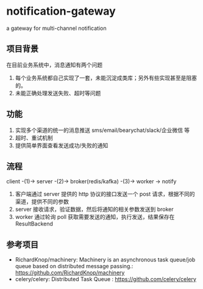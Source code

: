 # notification-gateway

a gateway for multi-channel notification

## 项目背景

在目前业务系统中，消息通知有两个问题

1. 每个业务系统都自己实现了一套，未能沉淀成类库；另外有些实现甚至是阻塞的。
2. 未能正确处理发送失败、超时等问题


## 功能

1. 实现多个渠道的统一的消息推送 sms/email/bearychat/slack/企业微信 等
2. 超时、重试机制
3. 提供简单界面查看发送成功/失败的通知

## 流程

client -(1)-> server -(2)-> broker(redis/kafka) -(3)-> worker -> notify

1. 客户端通过 server 提供的 http 协议的接口发送一个 post 请求，根据不同的渠道，提供不同的参数
2. server 接收请求，验证数据，然后将通知的相关参数发送到 broker 
3. worker 通过轮询 poll 获取需要发送的通知，执行发送，结果保存在 ResultBackend

## 参考项目

* RichardKnop/machinery: Machinery is an asynchronous task queue/job queue based on distributed message passing.: https://github.com/RichardKnop/machinery
* celery/celery: Distributed Task Queue : https://github.com/celery/celery
